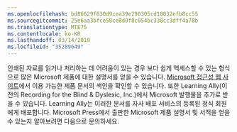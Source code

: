 ```yaml
---
ms.openlocfilehash: bd86629f830d9cea39e290305cd10032efb8cc55
ms.sourcegitcommit: 25e6aa3bfce58ce8d9f8c054bc338cc3dff4a78b
ms.translationtype: MTE75
ms.contentlocale: ko-KR
ms.lasthandoff: 03/14/2019
ms.locfileid: "35289649"
---
```

인쇄된 자료를 읽거나 처리하는 데 어려움이 있는 경우 보다 쉽게 액세스할 수 있는 형식으로 많은 Microsoft 제품에 대한 설명서를 얻을 수 있습니다. [Microsoft 접근성 웹 사이트](http://go.microsoft.com/fwlink/?LinkId=8431)에서 이용 가능한 제품 문서의 색인을 확인할 수 있습니다. 또한 Learning Ally(이전의 Recording for the Blind &amp; Dyslexic, Inc.)에서 Microsoft 발행물을 추가로 받을 수 있습니다. Learning Ally는 이러한 문서를 자사 배포 서비스의 등록된 정식 회원에게 배포합니다. Microsoft Press에서 출판한 Microsoft 제품 설명서 및 서적을 얻을 수 있는지 알아보려면 다음으로 문의하세요.